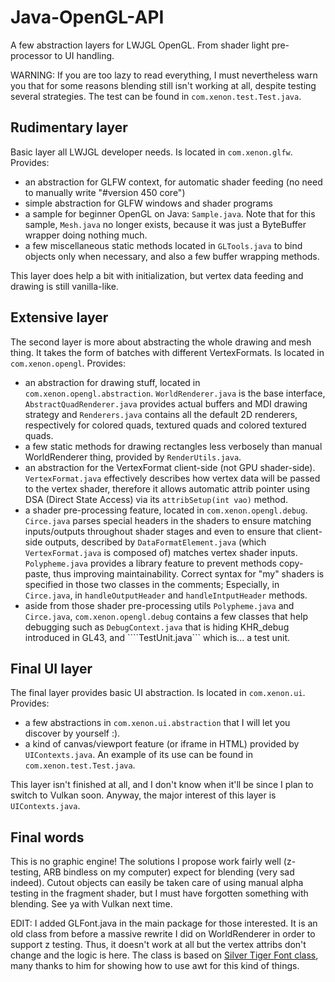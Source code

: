 # Java-OpenGL-API
A few abstraction layers for LWJGL OpenGL. From shader light pre-processor to UI handling.

WARNING: If you are too lazy to read everything, I must nevertheless warn you that for some reasons blending still isn't working at all, despite testing several strategies. The test can be found in ```com.xenon.test.Test.java```.

## Rudimentary layer
Basic layer all LWJGL developer needs. Is located in ```com.xenon.glfw```.
Provides:
- an abstraction for GLFW context, for automatic shader feeding (no need to manually write "#version 450 core")
- simple abstraction for GLFW windows and shader programs
- a sample for beginner OpenGL on Java: ```Sample.java```. Note that for this sample, ```Mesh.java``` no longer exists, because it was just a ByteBuffer wrapper doing nothing much.
- a few miscellaneous static methods located in ```GLTools.java``` to bind objects only when necessary, and also a few buffer wrapping methods.

This layer does help a bit with initialization, but vertex data feeding and drawing is still vanilla-like.

## Extensive layer
The second layer is more about abstracting the whole drawing and mesh thing. It takes the form of batches with different VertexFormats. Is located in ```com.xenon.opengl```.
Provides:
- an abstraction for drawing stuff, located in ```com.xenon.opengl.abstraction```. ```WorldRenderer.java``` is the base interface, ```AbstractQuadRenderer.java``` provides actual buffers and MDI drawing strategy and ```Renderers.java``` contains all the default 2D renderers, respectively for colored quads, textured quads and colored textured quads.
- a few static methods for drawing rectangles less verbosely than manual WorldRenderer thing, provided by ```RenderUtils.java```.
- an abstraction for the VertexFormat client-side (not GPU shader-side). ```VertexFormat.java``` effectively describes how vertex data will be passed to the vertex shader, therefore it allows automatic attrib pointer using DSA (Direct State Access) via its ```attribSetup(int vao)``` method.
- a shader pre-processing feature, located in ```com.xenon.opengl.debug```. ```Circe.java``` parses special headers in the shaders to ensure matching inputs/outputs throughout shader stages and even to ensure that client-side outputs, described by ```DataFormatElement.java``` (which ```VertexFormat.java``` is composed of) matches vertex shader inputs. ```Polypheme.java``` provides a library feature to prevent methods copy-paste, thus improving maintainability. Correct syntax for "my" shaders is specified in those two classes in the comments; Especially, in ```Circe.java```, in ```handleOutputHeader``` and ```handleIntputHeader``` methods.
- aside from those shader pre-processing utils ```Polypheme.java``` and ```Circe.java```, ```com.xenon.opengl.debug``` contains a few classes that help debugging such as ```DebugContext.java``` that is hiding KHR_debug introduced in GL43, and ````TestUnit.java``` which is... a test unit.

## Final UI layer
The final layer provides basic UI abstraction. Is located in ```com.xenon.ui```. Provides:
- a few abstractions in ```com.xenon.ui.abstraction``` that I will let you discover by yourself :).
- a kind of canvas/viewport feature (or iframe in HTML) provided by ```UIContexts.java```. An example of its use can be found in ```com.xenon.test.Test.java```.

This layer isn't finished at all, and I don't know when it'll be since I plan to switch to Vulkan soon. Anyway, the major interest of this layer is ```UIContexts.java```.

## Final words
This is no graphic engine! The solutions I propose work fairly well (z-testing, ARB bindless on my computer) expect for blending (very sad indeed). Cutout objects can easily be taken care of using manual alpha testing in the fragment shader, but I must have forgotten something with blending. See ya with Vulkan next time.

EDIT: I added GLFont.java in the main package for those interested. It is an old class from before a massive rewrite I did on WorldRenderer in order to support z testing. Thus, it doesn't work at all but the vertex attribs don't change and the logic is here. The class is based on [Silver Tiger Font class](https://github.com/SilverTiger/lwjgl3-tutorial/blob/master/src/silvertiger/tutorial/lwjgl/text/Font.java), many thanks to him for showing how to use awt for this kind of things.
